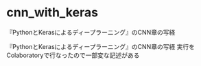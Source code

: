 # cnn_with_keras
『PythonとKerasによるディープラーニング』のCNN章の写経

『PythonとKerasによるディープラーニング』のCNN章の写経
実行をColaboratoryで行なったので一部変な記述がある
